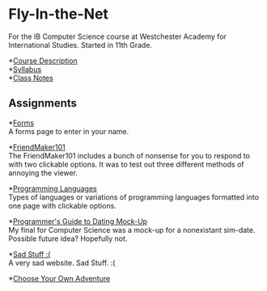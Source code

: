 # Fly-In-the-Net
For the IB Computer Science course at Westchester Academy for International Studies.
Started in 11th Grade.

*[Course Description](https://rendomel000.github.io/Fly-In-the-Net/Course-Description)  
*[Syllabus](https://rendomel000.github.io/Fly-In-the-Net/Syllabus)  
*[Class Notes](https://rendomel000.github.io/Fly-In-the-Net/Class-Notes)  

## Assignments
*[Forms](https://rendomel000.github.io/Fly-In-the-Net/FormsModified.html)  
A forms page to enter in your name.  
  
*[FriendMaker101](https://rendomel000.github.io/Fly-In-the-Net/ThreeMethods.html)  
The FriendMaker101 includes a bunch of nonsense for you to respond to with two clickable options. It was to test out three different methods of annoying the viewer.  
  
*[Programming Languages](https://rendomel000.github.io/Fly-In-the-Net/ProgrammingLanguages.html)  
Types of languages or variations of programming languages formatted into one page with clickable options.

*[Programmer's Guide to Dating Mock-Up](https://rendomel000.github.io/Fly-In-the-Net/RendonMelody_Final.pdf)  
My final for Computer Science was a mock-up for a nonexistant sim-date. Possible future idea? Hopefully not.

*[Sad Stuff :(](https://rendomel000.github.io/Fly-In-the-Net/CodeSomething.html)      
A very sad website. Sad Stuff. :(

*[Choose Your Own Adventure](https://rendomel000.github.io/Fly-In-the-Net/ChooseYourOwnAdventure.html)
